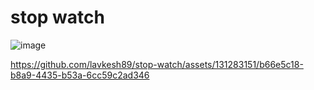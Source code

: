 # stop watch
![image](https://github.com/lavkesh89/stop-watch/assets/131283151/838358e9-65b1-4383-8c88-8bb4cb02d90c)


https://github.com/lavkesh89/stop-watch/assets/131283151/b66e5c18-b8a9-4435-b53a-6cc59c2ad346

